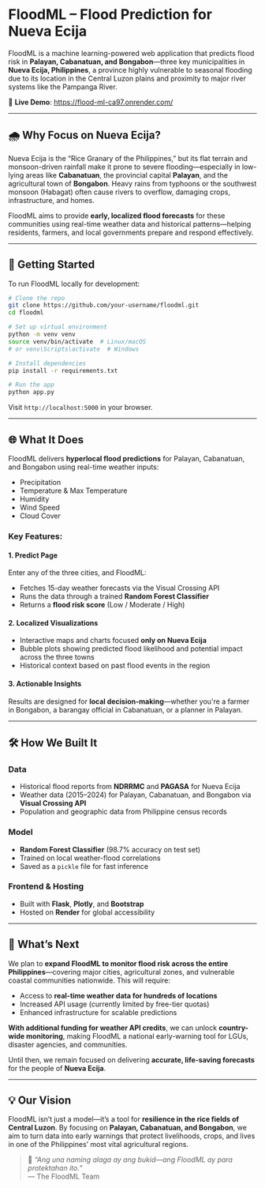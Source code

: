 # FloodML – Flood Prediction for Nueva Ecija

FloodML is a machine learning-powered web application that predicts flood risk in **Palayan, Cabanatuan, and Bongabon**—three key municipalities in **Nueva Ecija, Philippines**, a province highly vulnerable to seasonal flooding due to its location in the Central Luzon plains and proximity to major river systems like the Pampanga River.

🔗 **Live Demo**: https://flood-ml-ca97.onrender.com/

---

## 🌧️ Why Focus on Nueva Ecija?

Nueva Ecija is the “Rice Granary of the Philippines,” but its flat terrain and monsoon-driven rainfall make it prone to severe flooding—especially in low-lying areas like **Cabanatuan**, the provincial capital **Palayan**, and the agricultural town of **Bongabon**. Heavy rains from typhoons or the southwest monsoon (Habagat) often cause rivers to overflow, damaging crops, infrastructure, and homes.

FloodML aims to provide **early, localized flood forecasts** for these communities using real-time weather data and historical patterns—helping residents, farmers, and local governments prepare and respond effectively.

---

## 🚀 Getting Started

To run FloodML locally for development:

```bash
# Clone the repo
git clone https://github.com/your-username/floodml.git
cd floodml

# Set up virtual environment
python -m venv venv
source venv/bin/activate  # Linux/macOS
# or venv\Scripts\activate  # Windows

# Install dependencies
pip install -r requirements.txt

# Run the app
python app.py
```

Visit `http://localhost:5000` in your browser.

---

## 🌐 What It Does

FloodML delivers **hyperlocal flood predictions** for Palayan, Cabanatuan, and Bongabon using real-time weather inputs:

- Precipitation
- Temperature & Max Temperature
- Humidity
- Wind Speed
- Cloud Cover

### Key Features:

#### 1. **Predict Page**

Enter any of the three cities, and FloodML:

- Fetches 15-day weather forecasts via the Visual Crossing API
- Runs the data through a trained **Random Forest Classifier**
- Returns a **flood risk score** (Low / Moderate / High)

#### 2. **Localized Visualizations**

- Interactive maps and charts focused **only on Nueva Ecija**
- Bubble plots showing predicted flood likelihood and potential impact across the three towns
- Historical context based on past flood events in the region

#### 3. **Actionable Insights**

Results are designed for **local decision-making**—whether you're a farmer in Bongabon, a barangay official in Cabanatuan, or a planner in Palayan.

---

## 🛠️ How We Built It

### Data

- Historical flood reports from **NDRRMC** and **PAGASA** for Nueva Ecija
- Weather data (2015–2024) for Palayan, Cabanatuan, and Bongabon via **Visual Crossing API**
- Population and geographic data from Philippine census records

### Model

- **Random Forest Classifier** (98.7% accuracy on test set)
- Trained on local weather-flood correlations
- Saved as a `pickle` file for fast inference

### Frontend & Hosting

- Built with **Flask**, **Plotly**, and **Bootstrap**
- Hosted on **Render** for global accessibility

---

## 🔮 What’s Next

We plan to **expand FloodML to monitor flood risk across the entire Philippines**—covering major cities, agricultural zones, and vulnerable coastal communities nationwide. This will require:

- Access to **real-time weather data for hundreds of locations**
- Increased API usage (currently limited by free-tier quotas)
- Enhanced infrastructure for scalable predictions

**With additional funding for weather API credits**, we can unlock **country-wide monitoring**, making FloodML a national early-warning tool for LGUs, disaster agencies, and communities.

Until then, we remain focused on delivering **accurate, life-saving forecasts** for the people of **Nueva Ecija**.

---

## 💡 Our Vision

FloodML isn’t just a model—it’s a tool for **resilience in the rice fields of Central Luzon**. By focusing on **Palayan, Cabanatuan, and Bongabon**, we aim to turn data into early warnings that protect livelihoods, crops, and lives in one of the Philippines’ most vital agricultural regions.

> 🌾 _“Ang una naming alaga ay ang bukid—ang FloodML ay para protektahan ito.”_  
> — The FloodML Team
